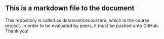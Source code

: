 ## This is a markdown file to the document
 
This repository is called as datasciencecoursera, which is the course project. 
In order to be evaluated by peers, it must be pushed onto GitHub.
Thank you!